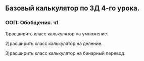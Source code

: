 ## Базовый калькулятор по ЗД 4-го урока.
### ООП: Обобщения. ч1

1)расширить класс калькулятор на умножение.

2)расширить класс калькулятор на деление.

3)расширить класс калькулятор на бинарный перевод.